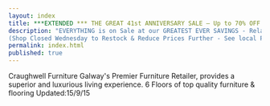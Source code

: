 ```yaml
---
layout: index
title: ***EXTENDED *** THE GREAT 41st ANNIVERSARY SALE – Up to 70% OFF Across All Departments for 4 DAYS ONLY 
description: "EVERYTHING is on Sale at our GREATEST EVER SAVINGS - Relaunch Thursday 15th Oct @ 10.30 for 4 DAYS ONLY
(Shop Closed Wednesday to Restock & Reduce Prices Further - See local Press)"
permalink: index.html
published: true
---
```



Craughwell Furniture Galway's Premier Furniture Retailer,  provides a superior and luxurious living experience.  6 Floors of top quality furniture & flooring
Updated:15/9/15
